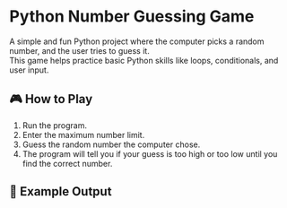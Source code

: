 # Python Number Guessing Game

A simple and fun Python project where the computer picks a random number, and the user tries to guess it.  
This game helps practice basic Python skills like loops, conditionals, and user input.

## 🎮 How to Play
1. Run the program.
2. Enter the maximum number limit.
3. Guess the random number the computer chose.
4. The program will tell you if your guess is too high or too low until you find the correct number.

## 🧠 Example Output
